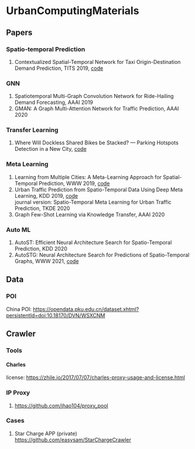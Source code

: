 # UrbanComputingMaterials

## Papers
### Spatio-temporal Prediction
1. Contextualized Spatial-Temporal Network for Taxi Origin-Destination Demand Prediction, TITS 2019, [code](https://github.com/liulingbo918/CSTN)
### GNN
1. Spatiotemporal Multi-Graph Convolution Network for Ride-Hailing Demand Forecasting, AAAI 2019
2. GMAN: A Graph Multi-Attention Network for Traffic Prediction, AAAI 2020
### Transfer Learning
1. Where Will Dockless Shared Bikes be Stacked? — Parking Hotspots Detection in a New City, [code](https://github.com/TowardSun/mobike-hotspot-public)
### Meta Learning
1. Learning from Multiple Cities: A Meta-Learning Approach for Spatial-Temporal Prediction, WWW 2019, [code](https://github.com/huaxiuyao/MetaST)
2. Urban Traffic Prediction from Spatio-Temporal Data Using Deep Meta Learning, KDD 2019, [code](https://github.com/panzheyi/ST-MetaNet)<br>
   journal version: Spatio-Temporal Meta Learning for Urban Traffic Prediction, TKDE 2020
3. Graph Few-Shot Learning via Knowledge Transfer, AAAI 2020
### Auto ML
1. AutoST: Efficient Neural Architecture Search for Spatio-Temporal Prediction, KDD 2020
2. AutoSTG: Neural Architecture Search for  Predictions of Spatio-Temporal Graphs, WWW 2021, [code](https://github.com/panzheyi/AutoSTG)

## Data
### POI
China POI: https://opendata.pku.edu.cn/dataset.xhtml?persistentId=doi:10.18170/DVN/WSXCNM

## Crawler
### Tools
#### Charles
license: https://zhile.io/2017/07/07/charles-proxy-usage-and-license.html
### IP Proxy
1. https://github.com/jhao104/proxy_pool
### Cases
1. Star Charge APP (private) https://github.com/easysam/StarChargeCrawler
